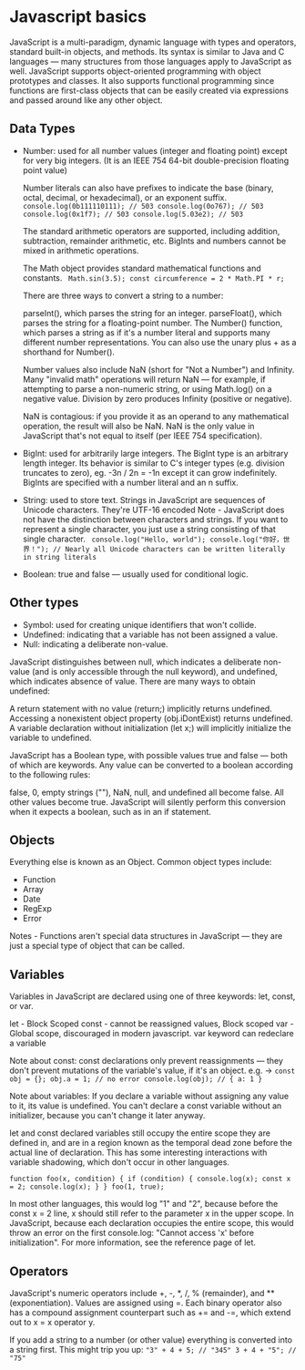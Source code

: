# Javascript basics

JavaScript is a multi-paradigm, dynamic language with types and operators, standard built-in objects, and methods.
Its syntax is similar to Java and C languages — many structures from those languages apply to JavaScript as well.
JavaScript supports object-oriented programming with object prototypes and classes.
It also supports functional programming since functions are first-class objects
that can be easily created via expressions and passed around like any other object.

## Data Types

- Number: used for all number values (integer and floating point) except for very big integers.
  (It is an IEEE 754 64-bit double-precision floating point value)

  Number literals can also have prefixes to indicate the base (binary, octal, decimal, or hexadecimal), or an exponent suffix.
  `
console.log(0b111110111); // 503
console.log(0o767); // 503
console.log(0x1f7); // 503
console.log(5.03e2); // 503`

  The standard arithmetic operators are supported, including addition, subtraction, remainder arithmetic, etc.
  BigInts and numbers cannot be mixed in arithmetic operations.

  The Math object provides standard mathematical functions and constants.
  `
Math.sin(3.5);
const circumference = 2 * Math.PI * r;`

  There are three ways to convert a string to a number:

  parseInt(), which parses the string for an integer.
  parseFloat(), which parses the string for a floating-point number.
  The Number() function, which parses a string as if it's a number literal and supports many different number representations.
  You can also use the unary plus + as a shorthand for Number().

  Number values also include NaN (short for "Not a Number") and Infinity.
  Many "invalid math" operations will return NaN — for example, if attempting to parse a non-numeric string,
  or using Math.log() on a negative value. Division by zero produces Infinity (positive or negative).

  NaN is contagious: if you provide it as an operand to any mathematical operation, the result will also be NaN.
  NaN is the only value in JavaScript that's not equal to itself (per IEEE 754 specification).

- BigInt: used for arbitrarily large integers.
  The BigInt type is an arbitrary length integer.
  Its behavior is similar to C's integer types (e.g. division truncates to zero), eg. -3n / 2n = -1n
  except it can grow indefinitely. BigInts are specified with a number literal and an n suffix.

- String: used to store text.
  Strings in JavaScript are sequences of Unicode characters. They're UTF-16 encoded
  Note - JavaScript does not have the distinction between characters and strings.
  If you want to represent a single character, you just use a string consisting of that single character.
  `
console.log("Hello, world");
console.log("你好，世界！"); // Nearly all Unicode characters can be written literally in string literals`

- Boolean: true and false — usually used for conditional logic.

## Other types

- Symbol: used for creating unique identifiers that won't collide.
- Undefined: indicating that a variable has not been assigned a value.
- Null: indicating a deliberate non-value.

JavaScript distinguishes between null, which indicates a deliberate non-value (and is only accessible through the null keyword),
and undefined, which indicates absence of value. There are many ways to obtain undefined:

A return statement with no value (return;) implicitly returns undefined.
Accessing a nonexistent object property (obj.iDontExist) returns undefined.
A variable declaration without initialization (let x;) will implicitly initialize the variable to undefined.

JavaScript has a Boolean type, with possible values true and false — both of which are keywords. Any value can be converted to a boolean according to the following rules:

false, 0, empty strings (""), NaN, null, and undefined all become false.
All other values become true.
JavaScript will silently perform this conversion when it expects a boolean, such as in an if statement.

## Objects

Everything else is known as an Object. Common object types include:

- Function
- Array
- Date
- RegExp
- Error

Notes - Functions aren't special data structures in JavaScript — they are just a special type of object that can be called.

## Variables

Variables in JavaScript are declared using one of three keywords: let, const, or var.

let - Block Scoped
const - cannot be reassigned values, Block scoped
var - Global scope, discouraged in modern javascript. var keyword can redeclare a variable

Note about const:
const declarations only prevent reassignments — they don't prevent mutations of the variable's value, if it's an object.
e.g. ->
`const obj = {};
obj.a = 1; // no error
console.log(obj); // { a: 1 }`

Note about variables:
If you declare a variable without assigning any value to it, its value is undefined.
You can't declare a const variable without an initializer, because you can't change it later anyway.

let and const declared variables still occupy the entire scope they are defined in,
and are in a region known as the temporal dead zone before the actual line of declaration.
This has some interesting interactions with variable shadowing, which don't occur in other languages.

`function foo(x, condition) {
    if (condition) {
        console.log(x);
        const x = 2;
        console.log(x);
    }
}
foo(1, true);`

In most other languages, this would log "1" and "2", because before the const x = 2 line,
x should still refer to the parameter x in the upper scope. In JavaScript,
because each declaration occupies the entire scope, this would throw an error on the
first console.log: "Cannot access 'x' before initialization". For more information, see the reference page of let.

## Operators

JavaScript's numeric operators include +, -, \*, /, % (remainder), and \*\* (exponentiation).
Values are assigned using =. Each binary operator also has a compound assignment counterpart
such as += and -=, which extend out to x = x operator y.

If you add a string to a number (or other value) everything is converted into a string first. This might trip you up:
`"3" + 4 + 5; // "345"
3 + 4 + "5"; // "75"`
